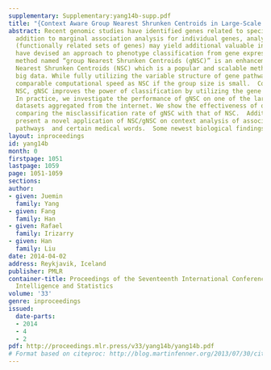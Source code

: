 ```yaml
---
supplementary: Supplementary:yang14b-supp.pdf
title: "{Context Aware Group Nearest Shrunken Centroids in Large-Scale Genomic Studies}"
abstract: Recent genomic studies have identified genes related to specific phenotypes.  In
  addition to marginal association analysis for individual genes, analyzing gene pathways
  (functionally related sets of genes) may yield additional valuable insights.  We
  have devised an approach to phenotype classification from gene expression profiling.  Our
  method named “group Nearest Shrunken Centroids (gNSC)” is an enhancement of the
  Nearest Shrunken Centroids (NSC) which is a popular and scalable method to analyze
  big data. While fully utilizing the variable structure of gene pathways, gNSC shares
  comparable computational speed as NSC if the group size is small.  Comparing with
  NSC, gNSC improves the power of classification by utilizing the gene pathway information.
  In practice, we investigate the performance of gNSC on one of the largest microarray
  datasets aggregated from the internet. We show the effectiveness of our method by
  comparing the misclassification rate of gNSC with that of NSC.  Additionally, we
  present a novel application of NSC/gNSC on context analysis of association between
  pathways  and certain medical words.  Some newest biological findings are rediscovered.
layout: inproceedings
id: yang14b
month: 0
firstpage: 1051
lastpage: 1059
page: 1051-1059
sections: 
author:
- given: Juemin
  family: Yang
- given: Fang
  family: Han
- given: Rafael
  family: Irizarry
- given: Han
  family: Liu
date: 2014-04-02
address: Reykjavik, Iceland
publisher: PMLR
container-title: Proceedings of the Seventeenth International Conference on Artificial
  Intelligence and Statistics
volume: '33'
genre: inproceedings
issued:
  date-parts:
  - 2014
  - 4
  - 2
pdf: http://proceedings.mlr.press/v33/yang14b/yang14b.pdf
# Format based on citeproc: http://blog.martinfenner.org/2013/07/30/citeproc-yaml-for-bibliographies/
---
```

